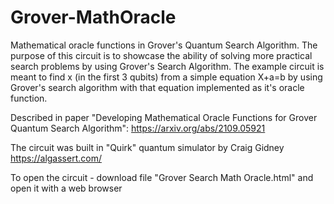 # Grover-MathOracle
Mathematical oracle functions in Grover's Quantum Search Algorithm. 
The purpose of this circuit is to showcase the ability of solving more practical search problems by using Grover's Search Algorithm. The example circuit is meant to find x (in the first 3 qubits) from a simple equation X+a=b by using Grover's search algorithm with that equation implemented as it's oracle function.

Described in paper "Developing Mathematical Oracle Functions for Grover Quantum Search Algorithm": https://arxiv.org/abs/2109.05921

The circuit was built in "Quirk" quantum simulator by Craig Gidney https://algassert.com/

To open the circuit - download file "Grover Search Math Oracle.html" and open it with a web browser
